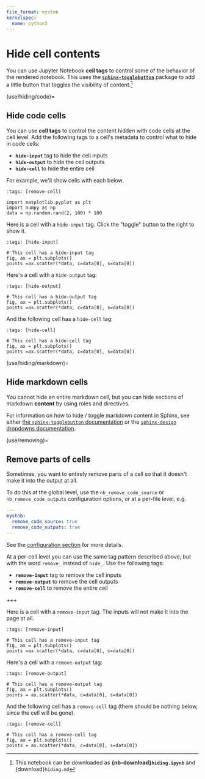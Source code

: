 ```yaml
---
file_format: mystnb
kernelspec:
  name: python3
---
```


# Hide cell contents

You can use Jupyter Notebook **cell tags** to control some of the behavior of
the rendered notebook. This uses the [**`sphinx-togglebutton`**](https://sphinx-togglebutton.readthedocs.io/en/latest/)
package to add a little button that toggles the visibility of content.[^download]

[^download]: This notebook can be downloaded as
            **{nb-download}`hiding.ipynb`** and {download}`hiding.md`

(use/hiding/code)=

## Hide code cells

You can use **cell tags** to control the content hidden with code cells at the cell level.
Add the following tags to a cell's metadata to control
what to hide in code cells:

* **`hide-input`** tag to hide the cell inputs
* **`hide-output`** to hide the cell outputs
* **`hide-cell`** to hide the entire cell

For example, we'll show cells with each below.

```{code-cell} ipython3
:tags: [remove-cell]

import matplotlib.pyplot as plt
import numpy as np
data = np.random.rand(2, 100) * 100
```

Here is a cell with a `hide-input` tag. Click the "toggle" button to the
right to show it.

```{code-cell} ipython3
:tags: [hide-input]

# This cell has a hide-input tag
fig, ax = plt.subplots()
points =ax.scatter(*data, c=data[0], s=data[0])
```

Here's a cell with a `hide-output` tag:

```{code-cell} ipython3
:tags: [hide-output]

# This cell has a hide-output tag
fig, ax = plt.subplots()
points =ax.scatter(*data, c=data[0], s=data[0])
```

And the following cell has a `hide-cell` tag:

```{code-cell} ipython3
:tags: [hide-cell]

# This cell has a hide-cell tag
fig, ax = plt.subplots()
points =ax.scatter(*data, c=data[0], s=data[0])
```

(use/hiding/markdown)=

## Hide markdown cells

You cannot hide an entire markdown cell, but you can hide sections of markdown **content** by using roles and directives.

For information on how to hide / toggle markdown content in Sphinx, see either [the `sphinx-togglebutton` documentation](https://sphinx-togglebutton.readthedocs.io/en/latest/) or the [`sphinx-design` dropdowns documentation](https://sphinx-design.readthedocs.io/en/latest/dropdowns.html).

(use/removing)=

## Remove parts of cells

Sometimes, you want to entirely remove parts of a cell so that it doesn't make it into the output at all.

To do this at the global level, use the `nb_remove_code_source` or `nb_remove_code_outputs` configuration options, or at a per-file level, e.g.

```yaml
---
mystnb:
  remove_code_source: true
  remove_code_outputs: true
---
```

See the [configuration section](config/intro) for more details.

At a per-cell level you can use the same tag pattern described above,
but with the word `remove_` instead of `hide_`. Use the following tags:

* **`remove-input`** tag to remove the cell inputs
* **`remove-output`** to remove the cell outputs
* **`remove-cell`** to remove the entire cell

+++

Here is a cell with a `remove-input` tag. The inputs will not make it into
the page at all.

```{code-cell} ipython3
:tags: [remove-input]

# This cell has a remove-input tag
fig, ax = plt.subplots()
points =ax.scatter(*data, c=data[0], s=data[0])
```

Here's a cell with a `remove-output` tag:

```{code-cell} ipython3
:tags: [remove-output]

# This cell has a remove-output tag
fig, ax = plt.subplots()
points = ax.scatter(*data, c=data[0], s=data[0])
```

And the following cell has a `remove-cell` tag (there should be nothing
below, since the cell will be gone).

```{code-cell} ipython3
:tags: [remove-cell]

# This cell has a remove-cell tag
fig, ax = plt.subplots()
points = ax.scatter(*data, c=data[0], s=data[0])
```
